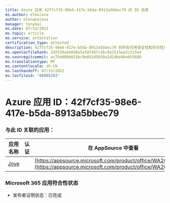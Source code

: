 ```yaml
---
title: Azure 应用 42f7cf35-98e6-417e-b5da-8913a5bbec79 的 ID 信息
ms.author: elmalova
author: elenamalova
manager: tonybal
ms.date: 07/14/2022
ms.topic: article
ms.service: attestation
certification_type: attested
description: 42f7cf35-98e6-417e-b5da-8913a5bbec79 的所有可用安全性和符合性信息。
ms.openlocfilehash: 2d2539ade0d8a5a18f467c1bc8a1515ee2c213a4
ms.sourcegitcommit: ac75dd8bb815bc9e8b1d5b39a2d2dbe46e65f680
ms.translationtype: MT
ms.contentlocale: zh-CN
ms.lasthandoff: 07/15/2022
ms.locfileid: "66805203"
---
```

# <a name="azure-app-id-42f7cf35-98e6-417e-b5da-8913a5bbec79"></a>Azure 应用 ID：42f7cf35-98e6-417e-b5da-8913a5bbec79


### <a name="apps-associated-with-this-id"></a>与此 ID 关联的应用：
| **应用名称** | **认证** | **在 AppSource 中查看** |
|--------------|---------------|-----------------------|
| [Joye](../forward/WA200003413.md) |  | [https://appsource.microsoft.com/product/office/WA200003413](https://appsource.microsoft.com/product/office/WA200003413) |

### <a name="microsoft-365-app-compliance-status"></a>Microsoft 365 应用符合性状态
- 发布者证明状态：已完成
